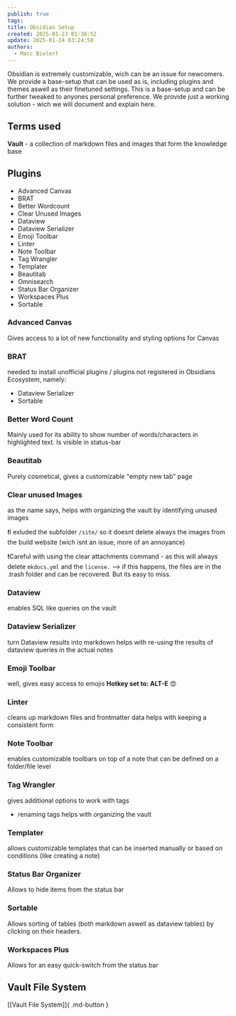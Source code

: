```yaml
---
publish: true
tags: 
title: Obsidian Setup
created: 2025-01-23 01:38:52
update: 2025-01-24 03:24:50
authors:
  - Marc Bielert
---
```


Obsidian is extremely customizable, wich can be an issue for newcomers.
We provide a base-setup that can be used as is, including plugins and themes aswell as their finetuned settings.
This is a base-setup and can be further tweaked to anyones personal preference.
We provide just a working solution - wich we will document and explain here.

## Terms used
**Vault** - a collection of markdown files and images that form the knowledge base

## Plugins

- Advanced Canvas
- BRAT
- Better Wordcount
- Clear Unused Images
- Dataview
- Dataview Serializer
- Emoji Toolbar
- Linter
- Note Toolbar
- Tag Wrangler
- Templater
- Beautitab
- Omnisearch
- Status Bar Organizer
- Workspaces Plus
- Sortable

### Advanced Canvas
Gives access to a lot of new functionality and styling options for Canvas

### BRAT
needed to install unofficial plugins / plugins not registered in Obsidians Ecosystem, namely:
- Dataview Serializer
- Sortable

### Better Word Count
Mainly used for its ability to show number of words/characters in highlighted text.
Is visible in status-bar

### Beautitab
Purely cosmetical, gives a customizable "empty new tab" page

### Clear unused Images
as the name says, helps with organizing the vault by identifying unused images

❗I exluded the subfolder ```/site/``` so it doesnt delete always the images from the build website (wich isnt an issue, more of an annoyance)

❗Careful with using the clear attachments command - as this will always delete ```mkdocs.yml``` and the ```license.``` --> if this happens, the files are in the .trash folder and can be recovered. But its easy to miss.

### Dataview
enables SQL like queries on the vault

### Dataview Serializer
turn Dataview results into markdown 
helps with re-using the results of dataview queries in the actual notes

### Emoji Toolbar
well, gives easy access to emojis
**Hotkey set to: ALT-E**
😍

### Linter
cleans up markdown files and frontmatter data
helps with keeping a consistent form

### Note Toolbar
enables customizable toolbars on top of a note that can be defined on a folder/file level

### Tag Wrangler
gives additional options to work with tags
- renaming tags
helps with organizing the vault

### Templater
allows customizable templates that can be inserted manually or based on conditions (like creating a note)

### Status Bar Organizer
Allows to hide items from the status bar

### Sortable
Allows sorting of tables (both markdown aswell as dataview tables) by clicking on their headers.

### Workspaces Plus
Allows for an easy quick-switch from the status bar

## Vault File System

[[Vault File System]]{ .md-button }